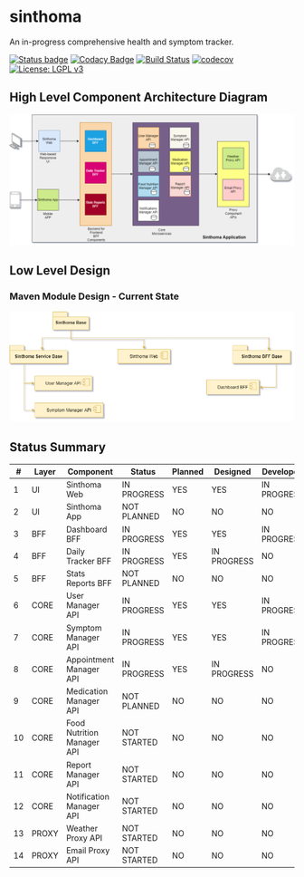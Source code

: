 # sinthoma
An in-progress comprehensive health and symptom tracker.

[![Status badge](https://img.shields.io/badge/status-in%20progress-yellow)](https://github.com/shishir-insane/sinthoma#status-summary)
[![Codacy Badge](https://api.codacy.com/project/badge/Grade/f1cf31c9a98e4e07a1483ce861537d05)](https://app.codacy.com/app/shishir.insane/sinthoma?utm_source=github.com&utm_medium=referral&utm_content=shishir-insane/sinthoma&utm_campaign=Badge_Grade_Settings)
[![Build Status](https://travis-ci.com/shishir-insane/sinthoma.svg?branch=master)](https://travis-ci.com/shishir-insane/sinthoma)
[![codecov](https://codecov.io/gh/shishir-insane/sinthoma/branch/master/graph/badge.svg)](https://codecov.io/gh/shishir-insane/sinthoma)
[![License: LGPL v3](https://img.shields.io/badge/License-LGPL%20v3-blue.svg)](https://www.gnu.org/licenses/lgpl-3.0)

## High Level Component Architecture Diagram

![Sinthoma Components](docs/assets/images/Sinthoma-UML.png)


## Low Level Design


### Maven Module Design - Current State

![Sinthoma Maven Modules](docs/assets/images/Sinthoma-Maven-Modules.png)


## Status Summary

| #  | Layer | Component                  | Status      | Planned | Designed    | Developed   | Tested | Released |
|----|-------|----------------------------|-------------|---------|-------------|-------------|--------|----------|
| 1  | UI    | Sinthoma Web               | IN PROGRESS | YES     | YES         | IN PROGRESS | NO     | NO       |
| 2  | UI    | Sinthoma App               | NOT PLANNED | NO      | NO          | NO          | NO     | NO       |
| 3  | BFF   | Dashboard BFF              | IN PROGRESS | YES     | YES         | IN PROGRESS | NO     | NO       |
| 4  | BFF   | Daily Tracker BFF          | IN PROGRESS | YES     | IN PROGRESS | NO          | NO     | NO       |
| 5  | BFF   | Stats Reports BFF          | NOT PLANNED | NO      | NO          | NO          | NO     | NO       |
| 6  | CORE  | User Manager API           | IN PROGRESS | YES     | YES         | IN PROGRESS | NO     | NO       |
| 7  | CORE  | Symptom Manager API        | IN PROGRESS | YES     | YES         | IN PROGRESS | NO     | NO       |
| 8  | CORE  | Appointment Manager API    | IN PROGRESS | YES     | IN PROGRESS | NO          | NO     | NO       |
| 9  | CORE  | Medication Manager API     | NOT PLANNED | NO      | NO          | NO          | NO     | NO       |
| 10 | CORE  | Food Nutrition Manager API | NOT STARTED | NO      | NO          | NO          | NO     | NO       |
| 11 | CORE  | Report Manager API         | NOT STARTED | NO      | NO          | NO          | NO     | NO       |
| 12 | CORE  | Notification Manager API   | NOT STARTED | NO      | NO          | NO          | NO     | NO       |
| 13 | PROXY | Weather Proxy API          | NOT STARTED | NO      | NO          | NO          | NO     | NO       |
| 14 | PROXY | Email Proxy API            | NOT STARTED | NO      | NO          | NO          | NO     | NO       |
